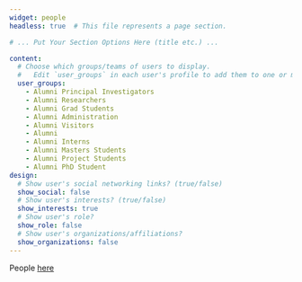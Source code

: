 ```yaml
---
widget: people
headless: true  # This file represents a page section.

# ... Put Your Section Options Here (title etc.) ...

content:
  # Choose which groups/teams of users to display.
  #   Edit `user_groups` in each user's profile to add them to one or more of these groups.
  user_groups:
    - Alumni Principal Investigators
    - Alumni Researchers
    - Alumni Grad Students
    - Alumni Administration
    - Alumni Visitors
    - Alumni
    - Alumni Interns
    - Alumni Masters Students
    - Alumni Project Students
    - Alumni PhD Student
design:
  # Show user's social networking links? (true/false)
  show_social: false
  # Show user's interests? (true/false)
  show_interests: true
  # Show user's role?
  show_role: false
  # Show user's organizations/affiliations?
  show_organizations: false
---
```


People [here](./people)